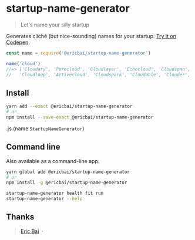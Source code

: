 # startup-name-generator

> Let's name your silly startup

Generates cliché (but nice-sounding) names for your startup. [Try it on Codepen](http://codepen.io/ericbai/full/wJyaJb/).

```js
const name = require('@ericbai/startup-name-generator')

name('cloud')
//=> ['Cloudary', 'Purecloud', 'Cloudlayer', 'Echocloud', 'Cloudspan',
//   'Cloudloop', 'Activecloud', 'Cloudspark', 'Cloudable', 'Clouder', ...]
```


## Install

```sh
yarn add --exact @ericbai/startup-name-generator
# or
npm install --save-exact @ericbai/startup-name-generator
```
.js (name `StartupNameGenerator`)

## Command line

Also available as a command-line app.

```sh
yarn global add @ericbai/startup-name-generator
# or
npm install -g @ericbai/startup-name-generator

startup-name-generator health fit run
startup-name-generator --help
```

## Thanks
> [Eric Bai](http://erics-bai.github.io) &nbsp;&middot;&nbsp;
